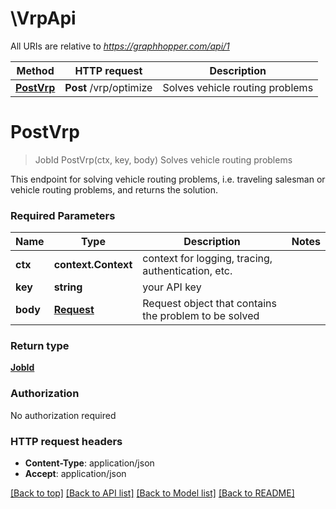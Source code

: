 # \VrpApi

All URIs are relative to *https://graphhopper.com/api/1*

Method | HTTP request | Description
------------- | ------------- | -------------
[**PostVrp**](VrpApi.md#PostVrp) | **Post** /vrp/optimize | Solves vehicle routing problems


# **PostVrp**
> JobId PostVrp(ctx, key, body)
Solves vehicle routing problems

This endpoint for solving vehicle routing problems, i.e. traveling salesman or vehicle routing problems, and returns the solution.

### Required Parameters

Name | Type | Description  | Notes
------------- | ------------- | ------------- | -------------
 **ctx** | **context.Context** | context for logging, tracing, authentication, etc.
  **key** | **string**| your API key | 
  **body** | [**Request**](Request.md)| Request object that contains the problem to be solved | 

### Return type

[**JobId**](JobId.md)

### Authorization

No authorization required

### HTTP request headers

 - **Content-Type**: application/json
 - **Accept**: application/json

[[Back to top]](#) [[Back to API list]](../README.md#documentation-for-api-endpoints) [[Back to Model list]](../README.md#documentation-for-models) [[Back to README]](../README.md)

